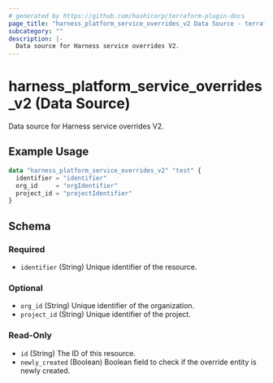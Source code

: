 ```yaml
---
# generated by https://github.com/hashicorp/terraform-plugin-docs
page_title: "harness_platform_service_overrides_v2 Data Source - terraform-provider-harness"
subcategory: ""
description: |-
  Data source for Harness service overrides V2.
---
```


# harness_platform_service_overrides_v2 (Data Source)

Data source for Harness service overrides V2.

## Example Usage

```terraform
data "harness_platform_service_overrides_v2" "test" {
  identifier = "identifier"
  org_id     = "orgIdentifier"
  project_id = "projectIdentifier"
}
```

<!-- schema generated by tfplugindocs -->
## Schema

### Required

- `identifier` (String) Unique identifier of the resource.

### Optional

- `org_id` (String) Unique identifier of the organization.
- `project_id` (String) Unique identifier of the project.

### Read-Only

- `id` (String) The ID of this resource.
- `newly_created` (Boolean) Boolean field to check if the override entity is newly created.
